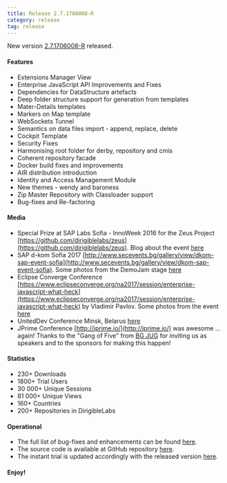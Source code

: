 ```yaml
---
title: Release 2.7.1706008-R
category: release
tag: release
---
```


New version [2.7.1706008-R](http://download.eclipse.org/dirigible/drops/R-2.7-201706080608/index.html) released.

#### Features

* Extensions Manager View
* Enterprise JavaScript API Improvements and Fixes
* Dependencies for DataStructure artefacts
* Deep folder structure support for generation from templates
* Mater-Details templates
* Markers on Map template
* WebSockets Tunnel
* Semantics on data files import - append, replace, delete
* Cockpit Template
* Security Fixes
* Harmonising root folder for derby, repository and cmis
* Coherent repository facade
* Docker build fixes and improvements
* AIR distribution introduction 
* Identity and Access Management Module
* New themes - wendy and baroness
* Zip Master Repository with Classloader support
* Bug-fixes and Re-factoring

#### Media

* Special Prize at SAP Labs Sofia - InnoWeek 2016 for the Zeus Project [https://github.com/dirigiblelabs/zeus](https://github.com/dirigiblelabs/zeus). Blog about the event [here](http://www.dirigible.io/news/2016/12/02/news_innoweek_sap_2016.html)
* SAP d-kom Sofia 2017 [http://www.secevents.bg/gallery/view/dkom-sap-event-sofia](http://www.secevents.bg/gallery/view/dkom-sap-event-sofia). Some photos from the DemoJam stage [here](http://www.dirigible.io/news/2017/03/09/news_d_kom_sap_2017.html)
* Eclipse Converge Conference [https://www.eclipseconverge.org/na2017/session/enterprise-javascript-what-heck](https://www.eclipseconverge.org/na2017/session/enterprise-javascript-what-heck) by Vladimir Pavlov. Some photos from the event [here](http://www.dirigible.io/news/2017/03/20/news_eclipseconverge_2017.html)
* UnitedDev Conference Minsk, Belarus [here](http://www.dirigible.io/news/2017/04/07/news_uniteddev_2017.html)
* JPrime Conference [http://jprime.io/](http://jprime.io/) was awesome ... again! Thanks to the "Gang of Five" from [BG JUG](https://jug.bg/bg/) for inviting us as speakers and to the sponsors for making this happen!

#### Statistics

* 230+ Downloads
* 1800+ Trial Users
* 30 000+ Unique Sessions
* 81 000+ Unique Views
* 160+ Countries
* 200+ Repositories in DirigibleLabs

#### Operational

* The full list of bug-fixes and enhancements can be found [here](https://bugs.eclipse.org/bugs/buglist.cgi?bug_status=UNCONFIRMED&bug_status=NEW&bug_status=ASSIGNED&bug_status=REOPENED&bug_status=RESOLVED&bug_status=VERIFIED&bug_status=CLOSED&classification=ECD&columnlist=product%2Ccomponent%2Cassigned_to%2Cbug_status%2Cresolution%2Cshort_desc%2Cchangeddate%2Cversion%2Ctarget_milestone&known_name=Dirigible%202.7&list_id=14031710&product=Dirigible&query_based_on=Dirigible%202.7&query_format=advanced&version=2.7).
* The source code is available at GitHub repository [here](https://github.com/eclipse/dirigible/tree/2.7.1706008-R).
* The instant trial is updated accordingly with the released version [here](http://trial.dirigible.io).


#### Enjoy!
